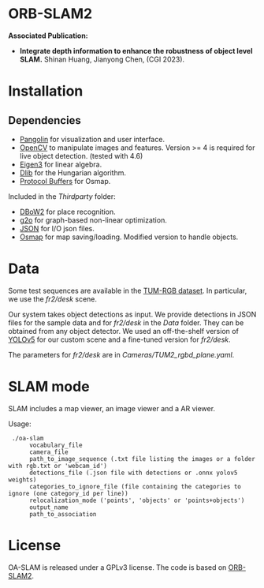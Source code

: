 # ORB-SLAM2

**Associated Publication:**
<!-- - **OA-SLAM: Leveraging Objects for Camera Relocalization in Visual SLAM.** Matthieu Zins, Gilles Simon, Marie-Odile Berger, *IEEE International Symposium on Mixed and Augmented Reality (ISMAR 2022).* [Paper](https://arxiv.org/abs/2209.08338) | [Video](https://youtu.be/L1HEL4kLJ3g) | [AR Demo](https://youtu.be/PXG_6LkbtgY) -->

- **Integrate depth information to enhance the robustness of object level SLAM.** Shinan Huang, Jianyong Chen,  (CGI 2023).


<!-- <p align="center">
<a href="https://youtu.be/PXG_6LkbtgY"> <img src="Doc/OA-SLAM_AR_demo.png" width="640"> </a>
</p>



<p align="center">
<img src="Doc/OA-SLAM.png" width="640">
</p>



<p align="center">
<a href="https://youtu.be/L1HEL4kLJ3g"> <img src="Doc/OA-SLAM_video.png" width="640"> </a>
</p>
 -->

# Installation

## Dependencies

- [Pangolin](https://github.com/stevenlovegrove/Pangolin) for visualization and user interface.
- [OpenCV](http://opencv.org) to manipulate images and features. Version >= 4 is required for live object detection. (tested with 4.6)
- [Eigen3](https://gitlab.com/libeigen/eigen) for linear algebra.
- [Dlib](https://github.com/davisking/dlib) for the Hungarian algorithm.
- [Protocol Buffers](https://github.com/protocolbuffers/protobuf) for Osmap.

Included in the *Thirdparty* folder:
- [DBoW2](https://github.com/dorian3d/DBoW2) for place recognition.
- [g2o](https://github.com/RainerKuemmerle/g2o) for graph-based non-linear optimization.
- [JSON](https://github.com/nlohmann/json) for I/O json files.
- [Osmap](https://github.com/AlejandroSilvestri/osmap) for map saving/loading. Modified version to handle objects.


# Data

Some test sequences are available in the [TUM-RGB dataset](https://vision.in.tum.de/data/datasets/rgbd-dataset).
In particular, we use the *fr2/desk* scene.

Our system takes object detections as input. We provide detections in JSON files for the sample data and for *fr2/desk* in the *Data* folder. They can be obtained from any object detector.
We used an off-the-shelf version of [YOLOv5](https://github.com/ultralytics/yolov5) for our custom scene and a fine-tuned version for *fr2/desk*.

The parameters for *fr2/desk* are in *Cameras/TUM2_rgbd_plane.yaml*.

# SLAM mode

SLAM includes a map viewer, an image viewer and a AR viewer.

Usage:
```
 ./oa-slam
      vocabulary_file
      camera_file
      path_to_image_sequence (.txt file listing the images or a folder with rgb.txt or 'webcam_id')
      detections_file (.json file with detections or .onnx yolov5 weights)
      categories_to_ignore_file (file containing the categories to ignore (one category_id per line))
      relocalization_mode ('points', 'objects' or 'points+objects')
      output_name  
      path_to_association
```

# License

OA-SLAM is released under a GPLv3 license. The code is based on [ORB-SLAM2](https://github.com/raulmur/ORB_SLAM2).



